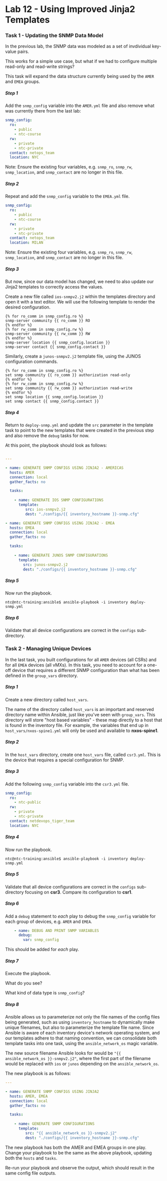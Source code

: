 # Lab 12 - Using Improved Jinja2 Templates

### Task 1 - Updating the SNMP Data Model

In the previous lab, the SNMP data was modeled as a set of invdividual key-value pairs.

This works for a simple use case, but what if we had to configure multiple read-only and read-write strings?

This task will expand the data structure currently being used by the `AMER` and `EMEA` groups.


##### Step 1

Add the `snmp_config` variable into the `AMER.yml` file and also remove what was currently there from the last lab:


``` yaml
snmp_config:
  ro:
    - public
    - ntc-course
  rw:
    - private
    - ntc-private
  contact: netops_team
  location: NYC

```

Note: Ensure the existing four variables, e.g. `snmp_ro`, `snmp_rw`, `snmp_location`, and `snmp_contact` are no longer in this file.


##### Step 2

Repeat and add the `snmp_config` variable to the `EMEA.yml` file.


``` yaml
snmp_config:
  ro:
    - public
    - ntc-course
  rw:
    - private
    - ntc-private
  contact: netops_team
  location: MILAN


```

Note: Ensure the existing four variables, e.g. `snmp_ro`, `snmp_rw`, `snmp_location`, and `snmp_contact` are no longer in this file.


##### Step 3

But now, since our data model has changed, we need to also update our Jinja2 templates to correctly access the values.

Create a new file called `ios-snmpv2.j2` within the templates directory and open it with a text editor.
We will use the following template to render the desired configuration.


```
{% for ro_comm in snmp_config.ro %}
snmp-server community {{ ro_comm }} RO
{% endfor %}
{% for rw_comm in snmp_config.rw %}
snmp-server community {{ rw_comm }} RW
{% endfor %}
snmp-server location {{ snmp_config.location }}
snmp-server contact {{ snmp_config.contact }}

```


Similarly, create a `junos-snmpv2.j2` template file, using the JUNOS configuration commands.

```
{% for ro_comm in snmp_config.ro %}
set snmp community {{ ro_comm }} authorization read-only
{% endfor %}
{% for rw_comm in snmp_config.rw %}
set snmp community {{ rw_comm }} authorization read-write
{% endfor %}
set snmp location {{ snmp_config.location }}
set snmp contact {{ snmp_config.contact }}

```


##### Step 4

Return to `deploy-snmp.yml` and update the `src` parameter in the template task to point to the new templates that were created in the previous step and also remove the `debug` tasks for now.

At this point, the playbook should look as follows: 

``` yaml

---

- name: GENERATE SNMP CONFIGS USING JINJA2 - AMERICAS
  hosts: AMER
  connection: local
  gather_facts: no

  tasks:
 
    - name: GENERATE IOS SNMP CONFIGURATIONS
      template:
         src: ios-snmpv2.j2
         dest: "./configs/{{ inventory_hostname }}-snmp.cfg"

- name: GENERATE SNMP CONFIGS USING JINJA2 - EMEA
  hosts: EMEA
  connection: local
  gather_facts: no

  tasks:
    
    - name: GENERATE JUNOS SNMP CONFIGURATIONS
      template:
        src: junos-snmpv2.j2
        dest: "./configs/{{ inventory_hostname }}-snmp.cfg"


```

##### Step 5

Now run the playbook.

```
ntc@ntc-training:ansible$ ansible-playbook -i inventory deploy-snmp.yml
```


##### Step 6

Validate that all device configurations are correct in the `configs` sub-directory.



### Task 2 - Managing Unique Devices

In the last task, you built configurations for all `AMER` devices (all CSRs) and for all `EMEA` devices (all vMXs).  In this task, you need to account for a one-off device that requires a different SNMP configuration than what has been defined in the `group_vars` directory.


##### Step 1

Create a new directory called `host_vars`.  

The name of the directory called `host_vars` is an important and reserved directory name within Ansible, just like you've seen with `group_vars`.  This directory will store "host based variables" - these map directly to a host that is found in the inventory file.  For example, the variables that end up in `host_vars/nxos-spine1.yml` will only be used and available to **nxos-spine1**.

##### Step 2

In the `host_vars` directory, create one `host_vars` file, called `csr3.yml`.  This is the device that requires a special configuration for SNMP.

##### Step 3

Add the following `snmp_config` variable into the `csr3.yml` file.

``` yaml
snmp_config:
  ro:
    - ntc-public
  rw:
    - private
    - ntc-private
  contact: netdevops_tiger_team
  location: NYC

```

##### Step 4

Now run the playbook.

```
ntc@ntc-training:ansible$ ansible-playbook -i inventory deploy-snmp.yml
```


##### Step 5

Validate that all device configurations are correct in the `configs` sub-directory focusing on **csr3**.  Compare its configuration to **csr1**.

##### Step 6

Add a `debug` statement to *each* play to debug the `snmp_config` variable for each group of devices, e.g. `AMER` and `EMEA`.

```yaml
    - name: DEBUG AND PRINT SNMP VARIABLES
      debug:
        var: snmp_config
```

This should be added for _each_ play.

##### Step 7

Execute the playbook.  

What do you see?  

What kind of data type is `snmp_config`?  

##### Step 8

Ansible allows us to parameterize not only the file names of the config files being generated, such as using `inventory_hostname` 
to dynamically make unique filenames, but also to parameterize the template file name. Since Ansible is aware of each inventory device's
network operating system, and our templates adhere to that naming convention, we can consolidate both template tasks into one task, using 
the `ansible_network_os` magic variable. 

The new source filename Ansible looks for would be `"{{ ansible_network_os }}-snmpv2.j2"`, where the first part of the filename would be replaced
with `ios` or `junos` depending on the `ansible_network_os`. 

The new playbook is as follows:
```yaml
---

- name: GENERATE SNMP CONFIGS USING JINJA2
  hosts: AMER, EMEA
  connection: local
  gather_facts: no

  tasks:
 
    - name: GENERATE SNMP CONFIGURATIONS
      template:
         src: "{{ ansible_network_os }}-snmpv2.j2"
         dest: "./configs/{{ inventory_hostname }}-snmp.cfg"

```

The new playbook has both the AMER and EMEA groups in one play. Change your playbook to be the same as the above playbook, updating both the `hosts`
and `tasks`.

Re-run your playbook and observe the output, which should result in the same config file outputs. 